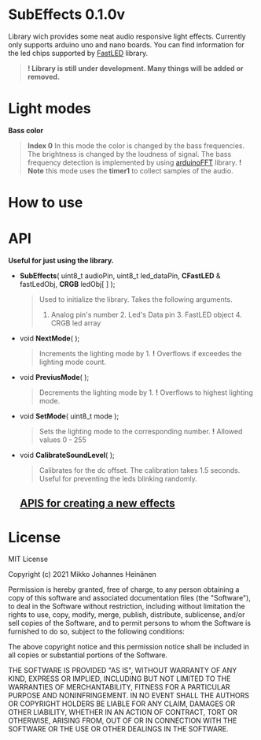 # SubEffects 0.1.0v
Library wich provides some neat audio responsive light effects.
Currently only supports arduino uno and nano boards. You can find information for the led chips supported by [FastLED](https://github.com/FastLED/FastLED#supported-led-chipsets) library.
>**! Library is still under development. Many things will be added or removed.**

# Light modes
**Bass color**
>**Index 0**
> In this mode the color is changed by the bass frequencies. The brightness is changed by the loudness of signal.
> The bass frequency detection is implemented by using [arduinoFFT](https://github.com/kosme/arduinoFFT) library.
> **! Note** this mode uses the **timer1** to collect samples of the audio.

# How to use


# API

**Useful for just using the library.**

* **SubEffects**( uint8_t audioPin, uint8_t led_dataPin, **CFastLED** & fastLedObj, **CRGB** ledObj[ ] );
   >Used to initialize the library.
   > Takes the following arguments. 
   > 1. Analog pin's number 2.  Led's Data pin 3. FastLED object 4. CRGB led array

* void **NextMode**( );
  > Increments the lighting mode by 1. 
  > **!** Overflows if exceedes the lighting mode count.
* void **PreviusMode**( );
  > Decrements the lighting mode by 1.
  > **!** Overflows to highest lighting mode.
 
* void **SetMode**( uint8_t mode );
  > Sets the lighting mode to the corresponding number.
  > **!** Allowed values 0 - 255

* void **CalibrateSoundLevel**( );
  >Calibrates for the dc offset. The calibration takes 1.5 seconds.
  >Useful for preventing the leds blinking randomly.

    ## [APIS for creating a new effects](/docs/apis_for_light_modes.md)
     
# License

MIT License

Copyright (c) 2021 Mikko Johannes Heinänen 

Permission is hereby granted, free of charge, to any person obtaining a copy
of this software and associated documentation files (the "Software"), to deal
in the Software without restriction, including without limitation the rights
to use, copy, modify, merge, publish, distribute, sublicense, and/or sell
copies of the Software, and to permit persons to whom the Software is
furnished to do so, subject to the following conditions:

The above copyright notice and this permission notice shall be included in all
copies or substantial portions of the Software.

THE SOFTWARE IS PROVIDED "AS IS", WITHOUT WARRANTY OF ANY KIND, EXPRESS OR
IMPLIED, INCLUDING BUT NOT LIMITED TO THE WARRANTIES OF MERCHANTABILITY,
FITNESS FOR A PARTICULAR PURPOSE AND NONINFRINGEMENT. IN NO EVENT SHALL THE
AUTHORS OR COPYRIGHT HOLDERS BE LIABLE FOR ANY CLAIM, DAMAGES OR OTHER
LIABILITY, WHETHER IN AN ACTION OF CONTRACT, TORT OR OTHERWISE, ARISING FROM,
OUT OF OR IN CONNECTION WITH THE SOFTWARE OR THE USE OR OTHER DEALINGS IN THE
SOFTWARE.
